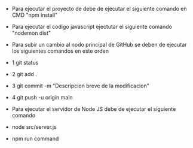 - Para ejecutar el proyecto de debe de ejecutar el siguiente comando en CMD "npm install"
- Para ejecutar el codigo javascript ejectutar el siguiente comando "nodemon dist"

- Para subir un cambio al nodo principal de GitHub se deben de ejecutar los siguientes comandos en este orden

- 1 git status
- 2 git add .
- 3 git commit -m "Descripcion breve de la modificacion"
- 4 git push -u origin main


- Para ejecutar el servidor de Node JS debe de ejecutar el siguiente comando

- node src/server.js
- npm run command